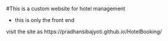 #This is a custom website for hotel management
<ul>
  <li>
      this is only the front end 
  </li>
</ul>
visit the site as https://pradhansibajyoti.github.io/HotelBooking/
